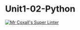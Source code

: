 # Unit1-02-Python
[![Mr Coxall's Super Linter](https://github.com/ICS3U-C-Programming-IshamiS/Unit1-02-Python/workflows/Mr%20Coxall's%20Super%20Linter/badge.svg)](https://github.com/ICS3U-C-Programming-IshamiS/Unit1-02-Python/actions/)
